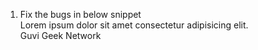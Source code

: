 1. Fix the bugs in below snippet
    <html lang="en">
    <head>
        <title>Document guvi</title>
    </head>
    <body>
      <div>
        Lorem ipsum dolor sit amet consectetur adipisicing elit.
      </div>
      <div>
        Guvi Geek Network
      </div>
    </body>
    </html>
    




